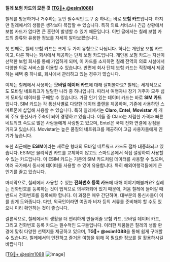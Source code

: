 **칠레 보험 카드의 모든 것 [[TG💪+ @esim1088](https://t.me/s/esim1088)]**

칠레를 방문하거나 거주하는 동안 필수적인 도구 중 하나는 바로 **보험 카드**입니다. 하지만 칠레에서의 생활은 생각보다 복잡할 수 있습니다. 특히 의료 서비스나 긴급 상황에서 보험 카드가 없다면 큰 혼란이 발생할 수 있기 때문입니다. 이번 글에서는 칠레 보험 카드의 종류와 유용한 정보를 자세히 알아보겠습니다.

첫 번째로, 칠레 보험 카드는 크게 두 가지 유형으로 나뉩니다. 하나는 개인용 보험 카드이고, 다른 하나는 회사에서 제공하는 단체 보험 카드입니다. 개인용 보험 카드는 자신이 선택한 보험 회사를 통해 가입하게 되며, 이 카드를 소지하면 칠레 전역의 의료 시설에서 다양한 의료 서비스를 이용할 수 있습니다. 반면에 회사 단체 보험 카드는 직장에서 제공하는 혜택 중 하나로, 회사에서 관리하고 있는 경우가 많습니다.

이제는 칠레에서 사용하는 **모바일 데이터 카드**에 대해 살펴볼까요? 칠레는 세계적으로도 모바일 네트워크가 발달한 나라 중 하나입니다. 따라서 여행자나 장기 거주자 모두 쉽게 모바일 데이터를 구매할 수 있습니다. 가장 인기 있는 데이터 카드는 바로 **SIM 카드**입니다. SIM 카드는 각 통신사별로 다양한 데이터 플랜을 제공하며, 기존에 사용하던 스마트폰에 삽입해 사용할 수 있습니다. 특히 칠레에서는 **Claro**, **Entel**, **Movistar** 세 개의 주요 통신사가 주축이 되어 경쟁하고 있습니다. 이들 중 Claro는 저렴한 가격과 빠른 네트워크 속도로 많은 사람들에게 사랑받고 있으며, Entel은 국제 전화 연결에 강점을 가지고 있습니다. Movistar는 높은 품질의 네트워크를 제공하여 고급 사용자들에게 인기가 높습니다.

또한 최근에는 **ESIM**이라는 새로운 형태의 모바일 네트워크 카드도 점차 대중화되고 있습니다. ESIM은 물리적인 카드를 교체하지 않고도 스마트폰에서 직접 설정하여 사용할 수 있는 카드입니다. 이 ESIM 카드는 기존의 SIM 카드처럼 데이터를 사용할 수 있으며, 여러 국가에서 동시에 데이터를 사용할 수 있어 유용합니다. 특히 해외여행객들에게 큰 인기를 끌고 있습니다.

마지막으로, 칠레에서 사용할 수 있는 **전화번호 등록 카드**에 대해 이야기해볼까요? 칠레는 전화번호를 등록하는 것이 법적으로 의무화되어 있기 때문에, 처음 칠레에 들어갈 때 반드시 전화번호를 등록해야 합니다. 이 과정은 매우 간단하며, 대부분의 통신사들이 이를 쉽게 도와줍니다. 다만, 외국인이라면 여권과 비자 등의 서류를 준비해야 할 수도 있으니 미리 확인하는 것이 좋습니다.

결론적으로, 칠레에서의 생활을 더 편리하게 만들어줄 보험 카드, 모바일 데이터 카드, 그리고 전화번호 등록 카드는 필수적인 도구들입니다. 이러한 제품들은 칠레의 생활 환경에 맞춰 다양한 선택지를 제공하고 있으며, **TG💪+ @esim1088**을 통해 쉽게 구매할 수 있습니다. 칠레에서의 안전하고 즐거운 여행을 위해 꼭 필요한 정보를 잘 활용하시길 바랍니다!

[[TG💪+ @esim1088](https://t.me/s/esim1088) ![Image](https://i.postimg.cc/Y0z9fWf4/image.png)]
